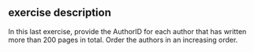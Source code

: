 ## exercise description
In this last exercise, provide the AuthorID for each author that has written more than 200 pages in total. Order the authors in an increasing order. 